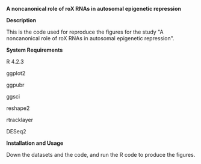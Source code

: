 
**A noncanonical role of roX RNAs in autosomal epigenetic repression**

**Description**

This is the code used for reproduce the figures for the study "A noncanonical role of roX RNAs in autosomal epigenetic repression".

**System Requirements**

R 4.2.3

ggplot2

ggpubr

ggsci

reshape2

rtracklayer

DESeq2

**Installation and Usage**

Down the datasets and the code, and run the R code to produce the figures.

